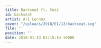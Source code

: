 ```yaml
---
title: Backseat ft. Cozz
id: backseat
artist: Ari Lennox
cover: "/uploads/2018/01/13/backseat.svg"
file: ''
position: ''
date: 2018-01-13 03:15:14 +0000
---
```

